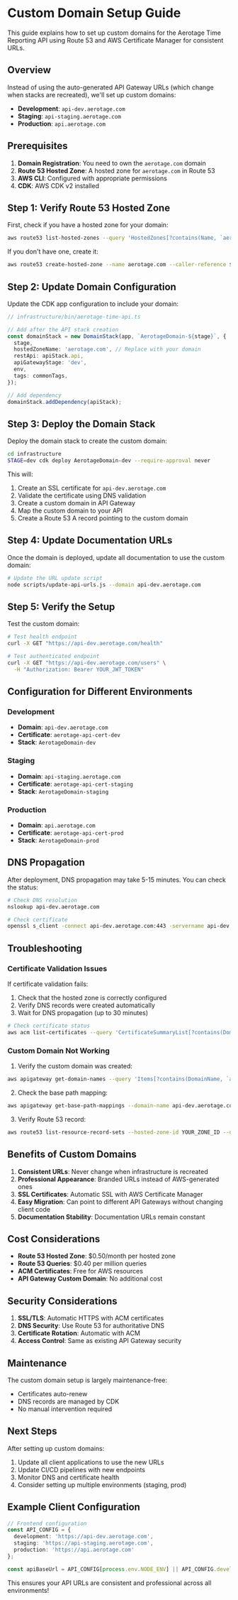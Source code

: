# Custom Domain Setup Guide

This guide explains how to set up custom domains for the Aerotage Time Reporting API using Route 53 and AWS Certificate Manager for consistent URLs.

## Overview

Instead of using the auto-generated API Gateway URLs (which change when stacks are recreated), we'll set up custom domains:

- **Development**: `api-dev.aerotage.com`
- **Staging**: `api-staging.aerotage.com`
- **Production**: `api.aerotage.com`

## Prerequisites

1. **Domain Registration**: You need to own the `aerotage.com` domain
2. **Route 53 Hosted Zone**: A hosted zone for `aerotage.com` in Route 53
3. **AWS CLI**: Configured with appropriate permissions
4. **CDK**: AWS CDK v2 installed

## Step 1: Verify Route 53 Hosted Zone

First, check if you have a hosted zone for your domain:

```bash
aws route53 list-hosted-zones --query 'HostedZones[?contains(Name, `aerotage`)].{Name:Name,Id:Id}' --output table
```

If you don't have one, create it:

```bash
aws route53 create-hosted-zone --name aerotage.com --caller-reference $(date +%s)
```

## Step 2: Update Domain Configuration

Update the CDK app configuration to include your domain:

```typescript
// infrastructure/bin/aerotage-time-api.ts

// Add after the API stack creation
const domainStack = new DomainStack(app, `AerotageDomain-${stage}`, {
  stage,
  hostedZoneName: 'aerotage.com', // Replace with your domain
  restApi: apiStack.api,
  apiGatewayStage: 'dev',
  env,
  tags: commonTags,
});

// Add dependency
domainStack.addDependency(apiStack);
```

## Step 3: Deploy the Domain Stack

Deploy the domain stack to create the custom domain:

```bash
cd infrastructure
STAGE=dev cdk deploy AerotageDomain-dev --require-approval never
```

This will:
1. Create an SSL certificate for `api-dev.aerotage.com`
2. Validate the certificate using DNS validation
3. Create a custom domain in API Gateway
4. Map the custom domain to your API
5. Create a Route 53 A record pointing to the custom domain

## Step 4: Update Documentation URLs

Once the domain is deployed, update all documentation to use the custom domain:

```bash
# Update the URL update script
node scripts/update-api-urls.js --domain api-dev.aerotage.com
```

## Step 5: Verify the Setup

Test the custom domain:

```bash
# Test health endpoint
curl -X GET "https://api-dev.aerotage.com/health"

# Test authenticated endpoint
curl -X GET "https://api-dev.aerotage.com/users" \
  -H "Authorization: Bearer YOUR_JWT_TOKEN"
```

## Configuration for Different Environments

### Development
- **Domain**: `api-dev.aerotage.com`
- **Certificate**: `aerotage-api-cert-dev`
- **Stack**: `AerotageDomain-dev`

### Staging
- **Domain**: `api-staging.aerotage.com`
- **Certificate**: `aerotage-api-cert-staging`
- **Stack**: `AerotageDomain-staging`

### Production
- **Domain**: `api.aerotage.com`
- **Certificate**: `aerotage-api-cert-prod`
- **Stack**: `AerotageDomain-prod`

## DNS Propagation

After deployment, DNS propagation may take 5-15 minutes. You can check the status:

```bash
# Check DNS resolution
nslookup api-dev.aerotage.com

# Check certificate
openssl s_client -connect api-dev.aerotage.com:443 -servername api-dev.aerotage.com
```

## Troubleshooting

### Certificate Validation Issues

If certificate validation fails:

1. Check that the hosted zone is correctly configured
2. Verify DNS records were created automatically
3. Wait for DNS propagation (up to 30 minutes)

```bash
# Check certificate status
aws acm list-certificates --query 'CertificateSummaryList[?contains(DomainName, `api-dev.aerotage.com`)]'
```

### Custom Domain Not Working

1. Verify the custom domain was created:
```bash
aws apigateway get-domain-names --query 'Items[?contains(DomainName, `api-dev.aerotage.com`)]'
```

2. Check the base path mapping:
```bash
aws apigateway get-base-path-mappings --domain-name api-dev.aerotage.com
```

3. Verify Route 53 record:
```bash
aws route53 list-resource-record-sets --hosted-zone-id YOUR_ZONE_ID --query 'ResourceRecordSets[?Name==`api-dev.aerotage.com.`]'
```

## Benefits of Custom Domains

1. **Consistent URLs**: Never change when infrastructure is recreated
2. **Professional Appearance**: Branded URLs instead of AWS-generated ones
3. **SSL Certificates**: Automatic SSL with AWS Certificate Manager
4. **Easy Migration**: Can point to different API Gateways without changing client code
5. **Documentation Stability**: Documentation URLs remain constant

## Cost Considerations

- **Route 53 Hosted Zone**: $0.50/month per hosted zone
- **Route 53 Queries**: $0.40 per million queries
- **ACM Certificates**: Free for AWS resources
- **API Gateway Custom Domain**: No additional cost

## Security Considerations

1. **SSL/TLS**: Automatic HTTPS with ACM certificates
2. **DNS Security**: Use Route 53 for authoritative DNS
3. **Certificate Rotation**: Automatic with ACM
4. **Access Control**: Same as existing API Gateway security

## Maintenance

The custom domain setup is largely maintenance-free:

- Certificates auto-renew
- DNS records are managed by CDK
- No manual intervention required

## Next Steps

After setting up custom domains:

1. Update all client applications to use the new URLs
2. Update CI/CD pipelines with new endpoints
3. Monitor DNS and certificate health
4. Consider setting up multiple environments (staging, prod)

## Example Client Configuration

```typescript
// Frontend configuration
const API_CONFIG = {
  development: 'https://api-dev.aerotage.com',
  staging: 'https://api-staging.aerotage.com',
  production: 'https://api.aerotage.com'
};

const apiBaseUrl = API_CONFIG[process.env.NODE_ENV] || API_CONFIG.development;
```

This ensures your API URLs are consistent and professional across all environments! 